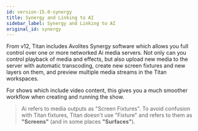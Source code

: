 ```yaml
---
id: version-15.0-synergy
title: Synergy and Linking to AI
sidebar_label: Synergy and Linking to AI
original_id: synergy
---
```


[](https://youtu.be/twfDqjNFasA "Synergy")

From v12, Titan includes Avolites Synergy software which allows you full
control over one or more networked Ai media servers. Not only can you
control playback of media and effects, but also upload new media to the
server with automatic transcoding, create new screen fixtures and new
layers on them, and preview multiple media streams in the Titan
workspaces.

For shows which include video content, this gives you a much smoother
workflow when creating and running the show.

> Ai refers to media outputs as "Screen Fixtures". To avoid confusion with Titan fixtures, Titan doesn't use "Fixture" and refers to them as **"Screens"** (and in some places **"Surfaces"**).
